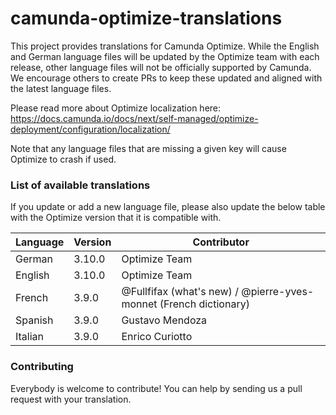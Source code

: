 # camunda-optimize-translations

This project provides translations for Camunda Optimize. While the English and German language files will be updated by the Optimize team with each release, other language files will not be officially supported by Camunda. We encourage others to create PRs to keep these updated and aligned with the latest language files.

Please read more about Optimize localization here: https://docs.camunda.io/docs/next/self-managed/optimize-deployment/configuration/localization/

Note that any language files that are missing a given key will cause Optimize to crash if used.

### List of available translations

If you update or add a new language file, please also update the below table with the Optimize version that it is compatible with.

| Language      | Version | Contributor                                                     |
|---------------|---------|-----------------------------------------------------------------|
| German        | 3.10.0   | Optimize Team                                                   |
| English       | 3.10.0   | Optimize Team                                                   |
| French | 3.9.0   | @Fullfifax (what's new) / @pierre-yves-monnet (French dictionary)      |
| Spanish		| 3.9.0	  | Gustavo Mendoza                                                 |
| Italian       | 3.9.0   | Enrico Curiotto                                                 |

### Contributing

Everybody is welcome to contribute! You can help by sending us a pull request with your translation.